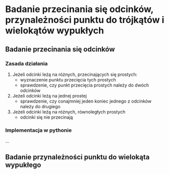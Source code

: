 # Badanie przecinania się odcinków, przynależności punktu do trójkątów i wielokątów wypukłych

## Badanie przecinania się odcinków

### Zasada działania

1. Jeżeli odcinki leżą na różnych, przecinających się prostych:
    - wyznaczenie punktu przecięcia tych prostych
    - sprawdzenie, czy punkt przecięcia prostych należy do dwóch odcinków
2. Jeżeli odcinki leżą na jednej prostej
    - sprawdzenie, czy conajmniej jeden koniec jednego z odcinków należy do drugiego
3. Jeżeli odcinki leżą na różnych, równoległych prostych
    - odcinki się nie przecinają

### Implementacja w pythonie

...

## Badanie przynależności punktu do wielokąta wypukłego

